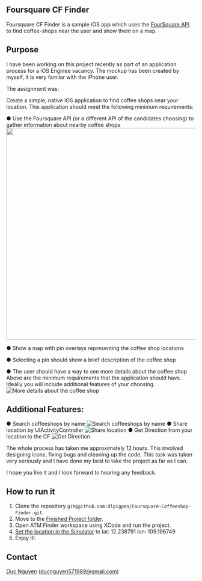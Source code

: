 Foursquare CF Finder
---------------
Foursquare CF Finder is a sample iOS app which uses the [FourSquare API](https://developer.foursquare.com/) to find coffee-shops near the user and show them on a map.

Purpose
--------------

I have been working on this project recently as part of an application process for a iOS Enginee vacancy. The mockup has been created by myself, it is very familar with the iPhone user. 

The assignment was:

Create a simple, native iOS application to find coffee shops near your location. This application should meet the following minimum requirements: 

● Use the Foursquare API (or a different API of the candidates choosing) to gather information about nearby coffee shops 
<img src="https://github.com/dlpigpen/Foursquare-Coffeeshop-Finder/blob/master/6.PNG" width="563">

● Show a map with pin overlays representing the coffee shop locations 

● Selecting a pin should show a brief description of the coffee shop 

● The user should have a way to see more details about the coffee shop Above are the minimum requirements that the application should have. Ideally you will include additional features of your choosing. 
![More details about the coffee shop](7.PNG)

Additional Features:
--------------

● Search coffeeshops by name
![Search coffeeshops by name]()
● Share location by UIActivityController
![Share location](4.PNG)
● Get Direction from your location to the CF
![Get Direction](5.PNG)


The whole process has taken me approximately 12 hours. This involved designing icons, fixing bugs and cleaning up the code. This task was taken very seriously and I have done my best to take the project as far as I can. 

I hope you like it and I look forward to hearing any feedback.


How to run it
--------------
1. Clone the repository `git@github.com:dlpigpen/Foursquare-Coffeeshop-Finder.git`.
2. Move to the [Finished Project folder](/FinishedProject).
3. Open ATM Finder workspace using XCode and run the project.
4. [Set the location in the Simulator](http://stackoverflow.com/questions/214416/set-the-location-in-iphone-simulator) to lat: 12.238791 lon: 109.196749
5. Enjoy it!. 

Contact
--------------
[Duc Nguyen](https://www.linkedin.com/in/duc-nguyen-29b030b8 "Duc Nguyen Linkedin") (ducnguyen571989@gmail.com)
